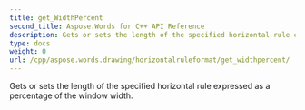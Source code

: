 ```yaml
---
title: get_WidthPercent
second_title: Aspose.Words for C++ API Reference
description: Gets or sets the length of the specified horizontal rule expressed as a percentage of the window width. 
type: docs
weight: 0
url: /cpp/aspose.words.drawing/horizontalruleformat/get_widthpercent/
---
```


Gets or sets the length of the specified horizontal rule expressed as a percentage of the window width. 

